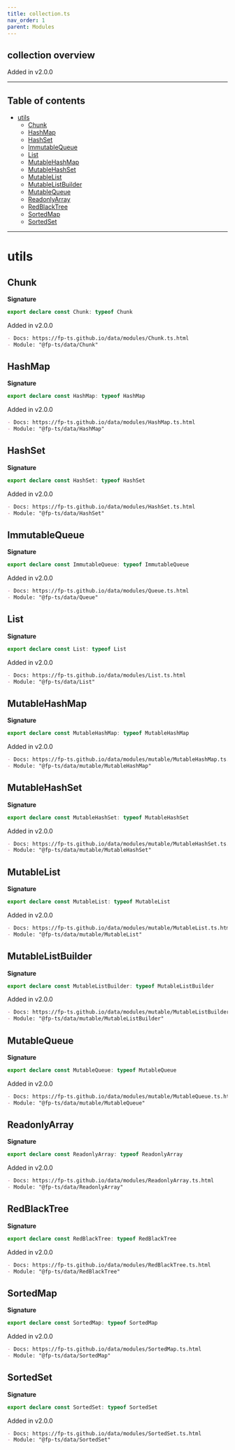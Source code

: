 ```yaml
---
title: collection.ts
nav_order: 1
parent: Modules
---
```


## collection overview

Added in v2.0.0

---

<h2 class="text-delta">Table of contents</h2>

- [utils](#utils)
  - [Chunk](#chunk)
  - [HashMap](#hashmap)
  - [HashSet](#hashset)
  - [ImmutableQueue](#immutablequeue)
  - [List](#list)
  - [MutableHashMap](#mutablehashmap)
  - [MutableHashSet](#mutablehashset)
  - [MutableList](#mutablelist)
  - [MutableListBuilder](#mutablelistbuilder)
  - [MutableQueue](#mutablequeue)
  - [ReadonlyArray](#readonlyarray)
  - [RedBlackTree](#redblacktree)
  - [SortedMap](#sortedmap)
  - [SortedSet](#sortedset)

---

# utils

## Chunk

**Signature**

```ts
export declare const Chunk: typeof Chunk
```

Added in v2.0.0

```md
- Docs: https://fp-ts.github.io/data/modules/Chunk.ts.html
- Module: "@fp-ts/data/Chunk"
```

## HashMap

**Signature**

```ts
export declare const HashMap: typeof HashMap
```

Added in v2.0.0

```md
- Docs: https://fp-ts.github.io/data/modules/HashMap.ts.html
- Module: "@fp-ts/data/HashMap"
```

## HashSet

**Signature**

```ts
export declare const HashSet: typeof HashSet
```

Added in v2.0.0

```md
- Docs: https://fp-ts.github.io/data/modules/HashSet.ts.html
- Module: "@fp-ts/data/HashSet"
```

## ImmutableQueue

**Signature**

```ts
export declare const ImmutableQueue: typeof ImmutableQueue
```

Added in v2.0.0

```md
- Docs: https://fp-ts.github.io/data/modules/Queue.ts.html
- Module: "@fp-ts/data/Queue"
```

## List

**Signature**

```ts
export declare const List: typeof List
```

Added in v2.0.0

```md
- Docs: https://fp-ts.github.io/data/modules/List.ts.html
- Module: "@fp-ts/data/List"
```

## MutableHashMap

**Signature**

```ts
export declare const MutableHashMap: typeof MutableHashMap
```

Added in v2.0.0

```md
- Docs: https://fp-ts.github.io/data/modules/mutable/MutableHashMap.ts.html
- Module: "@fp-ts/data/mutable/MutableHashMap"
```

## MutableHashSet

**Signature**

```ts
export declare const MutableHashSet: typeof MutableHashSet
```

Added in v2.0.0

```md
- Docs: https://fp-ts.github.io/data/modules/mutable/MutableHashSet.ts.html
- Module: "@fp-ts/data/mutable/MutableHashSet"
```

## MutableList

**Signature**

```ts
export declare const MutableList: typeof MutableList
```

Added in v2.0.0

```md
- Docs: https://fp-ts.github.io/data/modules/mutable/MutableList.ts.html
- Module: "@fp-ts/data/mutable/MutableList"
```

## MutableListBuilder

**Signature**

```ts
export declare const MutableListBuilder: typeof MutableListBuilder
```

Added in v2.0.0

```md
- Docs: https://fp-ts.github.io/data/modules/mutable/MutableListBuilder.ts.html
- Module: "@fp-ts/data/mutable/MutableListBuilder"
```

## MutableQueue

**Signature**

```ts
export declare const MutableQueue: typeof MutableQueue
```

Added in v2.0.0

```md
- Docs: https://fp-ts.github.io/data/modules/mutable/MutableQueue.ts.html
- Module: "@fp-ts/data/mutable/MutableQueue"
```

## ReadonlyArray

**Signature**

```ts
export declare const ReadonlyArray: typeof ReadonlyArray
```

Added in v2.0.0

```md
- Docs: https://fp-ts.github.io/data/modules/ReadonlyArray.ts.html
- Module: "@fp-ts/data/ReadonlyArray"
```

## RedBlackTree

**Signature**

```ts
export declare const RedBlackTree: typeof RedBlackTree
```

Added in v2.0.0

```md
- Docs: https://fp-ts.github.io/data/modules/RedBlackTree.ts.html
- Module: "@fp-ts/data/RedBlackTree"
```

## SortedMap

**Signature**

```ts
export declare const SortedMap: typeof SortedMap
```

Added in v2.0.0

```md
- Docs: https://fp-ts.github.io/data/modules/SortedMap.ts.html
- Module: "@fp-ts/data/SortedMap"
```

## SortedSet

**Signature**

```ts
export declare const SortedSet: typeof SortedSet
```

Added in v2.0.0

```md
- Docs: https://fp-ts.github.io/data/modules/SortedSet.ts.html
- Module: "@fp-ts/data/SortedSet"
```

